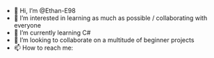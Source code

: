 - 👋 Hi, I’m @Ethan-E98
- 👀 I’m interested in learning as much as possible / collaborating with everyone
- 🌱 I’m currently learning C#
- 💞️ I’m looking to collaborate on a multitude of beginner projects
- 📫 How to reach me:

<!---
Ethan-E98/Ethan-E98 is a ✨ special ✨ repository because its `README.md` (this file) appears on your GitHub profile.
You can click the Preview link to take a look at your changes.
--->
